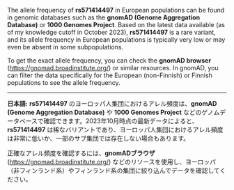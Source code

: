 The allele frequency of **rs571414497** in European populations can be found in genomic databases such as the **gnomAD (Genome Aggregation Database)** or **1000 Genomes Project**. Based on the latest data available (as of my knowledge cutoff in October 2023), **rs571414497** is a rare variant, and its allele frequency in European populations is typically very low or may even be absent in some subpopulations.

To get the exact allele frequency, you can check the **gnomAD browser** (https://gnomad.broadinstitute.org/) or similar resources. In gnomAD, you can filter the data specifically for the European (non-Finnish) or Finnish populations to see the allele frequency.

---

**日本語:**
**rs571414497** のヨーロッパ人集団におけるアレル頻度は、**gnomAD (Genome Aggregation Database)** や **1000 Genomes Project** などのゲノムデータベースで確認できます。2023年10月時点の最新データによると、**rs571414497** は稀なバリアントであり、ヨーロッパ人集団におけるアレル頻度は非常に低いか、一部のサブ集団では存在しない場合もあります。

正確なアレル頻度を確認するには、**gnomADブラウザ** (https://gnomad.broadinstitute.org/) などのリソースを使用し、ヨーロッパ（非フィンランド系）やフィンランド系の集団に絞り込んでデータを確認してください。